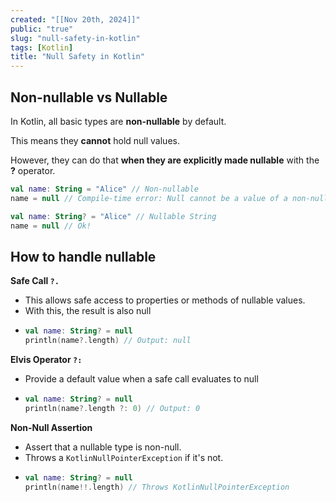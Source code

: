 ```yaml
---
created: "[[Nov 20th, 2024]]"
public: "true"
slug: "null-safety-in-kotlin"
tags: [Kotlin]
title: "Null Safety in Kotlin"
---
```


## Non-nullable vs Nullable

In Kotlin, all basic types are **non-nullable** by default.

This means they **cannot** hold null values.

However, they can do that **when they are explicitly made nullable** with the **?** operator.


```kotlin
val name: String = "Alice" // Non-nullable
name = null // Compile-time error: Null cannot be a value of a non-null type String

val name: String? = "Alice" // Nullable String
name = null // Ok!
```


## How to handle nullable

**Safe Call `?.`**
- This allows safe access to properties or methods of nullable values.
- With this, the result is also null
- ```kotlin
  val name: String? = null
  println(name?.length) // Output: null
  ```

**Elvis Operator `?:`**
- Provide a default value when a safe call evaluates to null
- ```kotlin
  val name: String? = null
  println(name?.length ?: 0) // Output: 0
  ```

**Non-Null Assertion**
- Assert that a nullable type is non-null.
- Throws a `KotlinNullPointerException` if it's not.
- ```kotlin
  val name: String? = null
  println(name!!.length) // Throws KotlinNullPointerException
  ```